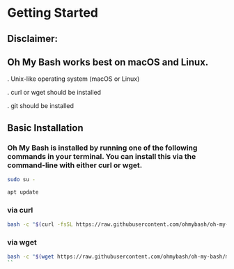 # Getting Started

## Disclaimer:
## Oh My Bash works best on macOS and Linux.

   . Unix-like operating system (macOS or Linux)
   
   . curl or wget should be installed
   
   . git should be installed

## Basic Installation
### Oh My Bash is installed by running one of the following commands in your terminal. You can install this via the command-line with either curl or wget.
```bash
sudo su -
```
```bash
apt update
```
### via curl
```bash
bash -c "$(curl -fsSL https://raw.githubusercontent.com/ohmybash/oh-my-bash/master/tools/install.sh)"
```
### via wget
```bash
bash -c "$(wget https://raw.githubusercontent.com/ohmybash/oh-my-bash/master/tools/install.sh -O -)"
``

